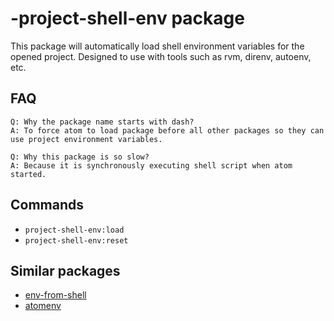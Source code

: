 # -project-shell-env package

This package will automatically load shell environment variables for the opened project. Designed to use with tools such as rvm, direnv, autoenv, etc.

## FAQ
```
Q: Why the package name starts with dash?
A: To force atom to load package before all other packages so they can use project environment variables.
```

```
Q: Why this package is so slow?
A: Because it is synchronously executing shell script when atom started.
```

## Commands

* `project-shell-env:load`
* `project-shell-env:reset`

## Similar packages

* [env-from-shell](https://atom.io/packages/env-from-shell)
* [atomenv](https://atom.io/packages/atomenv)